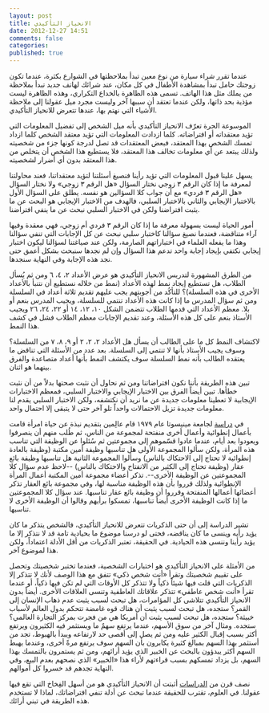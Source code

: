 ```yaml
---
layout: post
title: الانحياز التأكيدي
date: 2012-12-27 14:51
comments: false
categories: 
published: true
---
```


عندما تقرر شراء سيارة من نوع معين تبدأ بملاحظتها في الشوارع بكثرة، عندما تكون زوجتك حامل تبدأ بمشاهدة الأطفال في كل مكان، عند شرائك لهاتف جديد تبدأ بملاحظة من يملك مثل هذا الهاتف. تسمى هذه الظاهرة بالخداع التكراري، وهذه الظاهرة ليست مؤذية بحد ذاتها، ولكن عندما تعتقد أن سببها آخر وليست مجرد ميل عقولنا إلى ملاحظة الأشياء التي نهتم بها، عندها تتعرض للانحياز التأكيدي.

الموسوعة الحرة تعرّف الانحياز التأكيدي بأنه ميل الشخص إلى تفضيل المعلومات التي تؤيد معتقداته أو افتراضاته. كلما ازدادت المعلومات التي تؤيد معتقد الشخص كلما ازداد تمسك الشخص بهذا المعتقد، فبعض المعتقدات قد تصل لدرجة كونها جزء من شخصيته ولذلك يبتعد عن أي معلومات تخالف هذا المعتقد، فلا يستطيع هذا الشخص أن يتخلص من هذا المعتقد بدون أي أضرار لشخصيته.

يسهل علينا قبول المعلومات التي تؤيد رأينا فنصيغ أسئلتنا لتؤيد معتقداتنا، فعند محاولتنا لمعرفة ما إذا كان الرقم ٣ زوجي نختار السؤال «هل الرقم ٣ زوجي» ولا نختار السؤال «هل الرقم ٣ فردي» مع أن جواب كلا السؤالين هو نفسه. يطلق على السؤال الأول بالاختبار الإيجابي والثاني بالاختبار السلبي، فالهدف من الاختبار الإيجابي هو البحث عن ما يثبت افتراضنا ولكن في الاختبار السلبي نبحث عن ما ينفي افتراضنا.

أمور الحياة ليست بسهولة معرفة ما إذا كان الرقم ٣ فردي أم زوجي، فهي معقدة وفيها آراء متناقضة، فعندما نصيغ سؤالنا كاختبار سلبي نبحث عن كل الإجابات التي تنفي سؤالنا وهذا ما يفعله العلماء في اختباراتهم الصارمة، ولكن عند صياغتنا لسؤالنا ليكون اختبار إيجابي نكتفي بإيجاد إجابة واحد تدعم هذا السؤال وإن لم نجدها سنبحث بشكل أعمق حتى نجد هذه الإجابة وفي النهاية سنجدها.

من الطرق المشهورة لتدريس الانحياز التأكيدي هو عرض الأعداد ٢، ٤، ٦ ومن ثم يُسأل الطلاب، هل تستطيع إيجاد نمط لهذه الأعداد (نمط من خلاله نستطيع أن نتنبأ بالأعداد الأخرى في هذه السلسلة)؟ للتأكُد من أجوبتهم يجب عليهم تقديم ثلاثة أعداد في السلسلة ومن ثم سؤال المدرس ما إذا كانت هذه الأعداد تنتمي للسلسلة، ويجيب المدرس بنعم أو بلا. معظم الأعداد التي قدمها الطلاب تتضمن الشكل ١٠، ١٢، ١٤ أو ٢٢، ٢٤، ٢٦ ويجيب الأستاذ بنعم على كل هذه الأسئلة، وعند تقديم الإجابات معظم الطلاب فشل في كشف هذا النمط.

لاكتشاف النمط كل ما على الطالب أن يسأل هل الأعداد ٢، ٢، ٢ أو ٩، ٨، ٧ من السلسلة؟ وسوف يجيب الأستاذ بأنها لا تنتمي إلى السلسلة. بعد عدد من الأسئلة التي تناقض ما يعتقده الطالب بأنه نمط السلسلة سوف يكتشف النمط بأنها أعداد متصاعدة والفرق بينهما هو اثنان.

تبين هذه الطريقة بأننا نكون افتراضاتنا ومن ثم نحاول أن نثبت صحتها بدلاً من أن نثبت خطأها. تبين أيضاً الفرق بين الاختبار الإيجابي والاختبار السلبي، فمعظم الاختبارات الإيجابية لا تعطينا معلومات جديدة عن ما نريد أن نكتشفه، ولكن الاختبار السلبي يقدم لنا معلومات جديدة تزيل الاحتمالات واحداً تلو آخر حتى لا يتبقى إلا احتمال واحد.

في [دراسة](http://www.sciencedirect.com/science/article/pii/0022103179900428) لجامعة مينيسوتا عام ١٩٧٩ قام عالِمين بتقديم نبذة عن حياة امرأة قامت بأعمال إنطوائية وأعمال أخرى منفتحة لمجموعة من الناس، ثم طُلب منهم أن ينصرفوا ويعودوا بعد أيام، عندما عادوا قسّموهم إلى مجموعتين ثم سُئلوا عن الوظيفة التي  تناسب هذه المرأة، ولكن سألوا المجموعة الأولى هل تناسبها وظيفة أمين مكتبة (وظيفة بالعادة إنطوائية لا تحتاج إلى الاحتكاك بالناس) وسألوا المجموعة الثانية هل تناسبها وظيفة بائع عقار (وظيفة تحتاج إلى الكثير من الانفتاح والاحتكاك بالناس) --لاحظ عدم سؤال كلا المجموعتين عن الوظيفة الأخرى--. تذكر أعضاء مجموعة أمين المكتبة أعمال المرأة الإنطوائية ولذلك قرروا بأن هذه الوظيفة مناسبة لها، وفي مجموعة بائع العقار تذكر أعضائها أعمالها المنفتحة وقرروا أن وظيفة بائع عقار تناسبها. عند سؤال كلا المجموعتين ما إذا كانت الوظيفة الأخرى أيضاً تناسبها، تمسكوا برأيهم وقالوا أن الوظيفة الأخرى لا تناسبها.

تشير الدراسة إلى أن حتى الذكريات تتعرض للانحياز التأكيدي، فالشخص يتذكر ما كان يؤيد رأيه وينسى ما كان يناقضه، فحتى لو درسنا موضوع ما بحيادية تامة قد لا نتذكر إلا ما يؤيد رأينا وننسى هذه الحيادية. في الحقيقة، تعتبر الذكريات من أقل الأدلة اعتماداً، ولكن هذا لموضوع آخر.

من الأمثلة على الانحياز التأكيدي هو اختبارات الشخصية، فعندما تختبر شخصيتك وتحصل على تقييم شخصيتك وتقرأ «أنت شخص ذكي» تتفق مع هذا الوصف لأنك لا تتذكر إلا الذكريات التي قلت فيها شيئاً ذكياً ولا تتذكر كل الأوقات التي لم تكن فيها ذكياً، أو عندما تقرأ «أنت شخص عاطفي» تتذكر علاقاتك العاطفية وتنسى العلاقات الأخرى. أيضاً بدون الانحياز التأكيدي تتلاشى كل المؤامرات، هل تبحث لسبب يثبت عدم ذهاب الإنسان إلى القمر؟ ستجده، هل تبحث لسبب يثبت أن هناك قوه غامضة تتحكم بدول العالم لأسباب خبيثة؟ ستجده، هل تبحث لسبب يثبت أن أمريكا هي من فجرت بمركز التجارة العالمي؟ ستجده. ومثال آخر من سوق الأسهم، عندما يرتفع سهمٌ ما ويستثمر فيه الكثيرون ويرتفع أكثر بسبب إقبال الكثير عليه ومن ثم يصل إلى أقصى حد لارتفاعه ويبدأ بالهبوط، تجد من أستثمر بهذا السهم بمبالغ كثيرة يكابرون بأن السهم سوف يرتفع مرةً أخرى، وعندما يهبط السهم أكثر يبدؤون بالبحث عن الخبير الذي يؤيد أرائهم، ومن ثم يستمرون بالتمسك بهذا السهم، بل يزداد تمسكهم بسبب قراءتهم لأراء هذا «الخبير» الذي نصحهم بعدم البيع، وفي النهاية تجدهم قد خسروا كل أموالهم.

نصف قرن من [الدراسات](http://scholar.google.com/scholar?q=confirmation+bias+studies&hl=en&as_sdt=0&as_vis=1&oi=scholart&sa=X&ei=O3zcUKnkKIbmswbzj4DADw&ved=0CC8QgQMwAA) أثبتت أن الانحياز التأكيدي هو من أسهل الفِخاخ التي تقع فيها عقولنا. في العلوم، تقترب للحقيقة عندما تبحث عن أدلة تنفي افتراضاتك، لماذا لا تستخدم هذه الطريقة في تبني أرائك.
